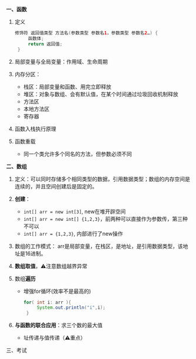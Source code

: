 **一、函数**

1. 定义

   ```Java
   修饰符 返回值类型 方法名(参数类型 参数名1，参数类型 参数名2…) {
        函数体;
        return 返回值;
    }
   ```

2. 局部变量与全局变量：作用域、生命周期

3. 内存分区：

   * 栈区：局部变量和函数、用完立即释放
   * 堆区：对象与数组、会有默认值，在某个时间通过垃圾回收机制释放
   * 方法区
   * 本地方法区
   * 寄存器

4. 函数入栈执行原理

5. 函数重载

   + 同一个类允许多个同名的方法，但参数必须不同



**二、数组**

1. 定义：可以同时存储多个相同类型的数据，引用数据类型；数组的内存空间是连续的，并且空间创建后是固定的。

2. **创建**：

   * `int[] arr = new int[3]`, new在堆开辟空间
   * `int[] arr = new int[] {1,2,3}`，前两种可以直接作为参数传，第三种不可以
   * `int[] arr = {1,2,3}`, 内部进行了new操作

3. 数组的工作模式： arr是局部变量，在栈区，是地址，是引用数据类型，该地址是16进制。

4. **数组取值**，⚠️注意数组越界异常

5. 数组**遍历**

   * 增强for循环(效率不是最高的)

     ```java
     for( int i: arr ){
          System.out.println("i",i);
      }
     ```

6. **与函数的联合应用**：求三个数的最大值

   * 址传递与值传递（⚠️重点）

   

三、考试





